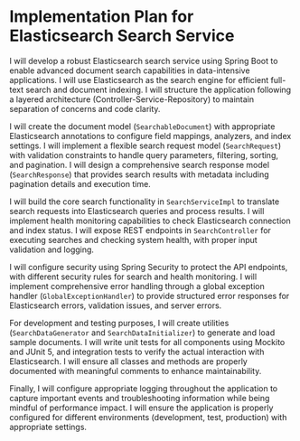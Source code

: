 # Implementation Plan for Elasticsearch Search Service

I will develop a robust Elasticsearch search service using Spring Boot to enable advanced document search capabilities in data-intensive applications. I will use Elasticsearch as the search engine for efficient full-text search and document indexing. I will structure the application following a layered architecture (Controller-Service-Repository) to maintain separation of concerns and code clarity.

I will create the document model (`SearchableDocument`) with appropriate Elasticsearch annotations to configure field mappings, analyzers, and index settings. I will implement a flexible search request model (`SearchRequest`) with validation constraints to handle query parameters, filtering, sorting, and pagination. I will design a comprehensive search response model (`SearchResponse`) that provides search results with metadata including pagination details and execution time.

I will build the core search functionality in `SearchServiceImpl` to translate search requests into Elasticsearch queries and process results. I will implement health monitoring capabilities to check Elasticsearch connection and index status. I will expose REST endpoints in `SearchController` for executing searches and checking system health, with proper input validation and logging.

I will configure security using Spring Security to protect the API endpoints, with different security rules for search and health monitoring. I will implement comprehensive error handling through a global exception handler (`GlobalExceptionHandler`) to provide structured error responses for Elasticsearch errors, validation issues, and server errors.

For development and testing purposes, I will create utilities (`SearchDataGenerator` and `SearchDataInitializer`) to generate and load sample documents. I will write unit tests for all components using Mockito and JUnit 5, and integration tests to verify the actual interaction with Elasticsearch. I will ensure all classes and methods are properly documented with meaningful comments to enhance maintainability.

Finally, I will configure appropriate logging throughout the application to capture important events and troubleshooting information while being mindful of performance impact. I will ensure the application is properly configured for different environments (development, test, production) with appropriate settings.